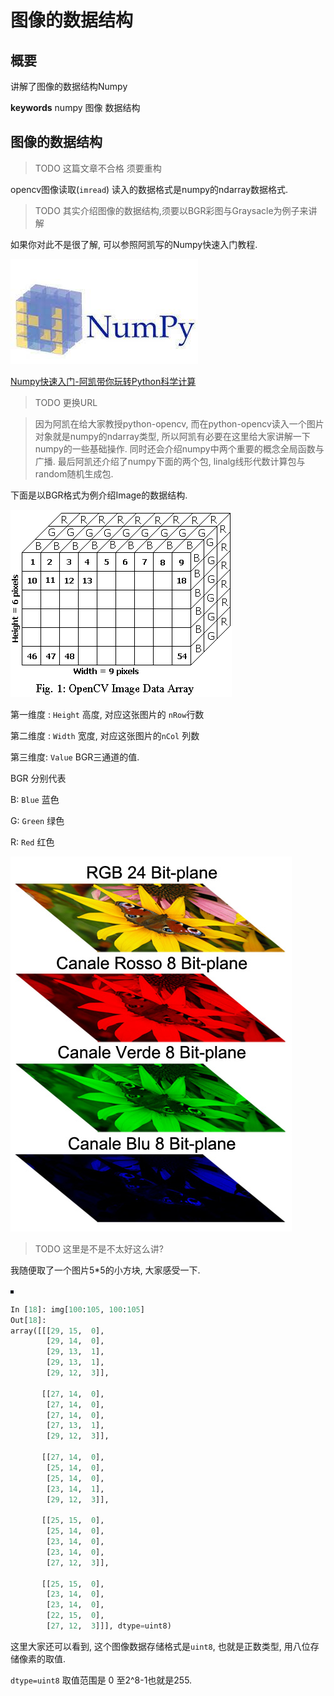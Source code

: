 # 图像的数据结构


## 概要
讲解了图像的数据结构Numpy

**keywords** numpy 图像 数据结构


## 图像的数据结构


> TODO 这篇文章不合格 须要重构


opencv图像读取(`imread`) 读入的数据格式是numpy的ndarray数据格式. 

> TODO 其实介绍图像的数据结构,须要以BGR彩图与Graysacle为例子来讲解

如果你对此不是很了解, 可以参照阿凯写的Numpy快速入门教程.

![numpy-logo.jpg-fg](./image/numpy-logo.jpg)

[Numpy快速入门-阿凯带你玩转Python科学计算](http://www.1zlab.com(网站备案中)/p/numpy-quick-start)
> TODO 更换URL


> 因为阿凯在给大家教授python-opencv, 而在python-opencv读入一个图片对象就是numpy的ndarray类型, 所以阿凯有必要在这里给大家讲解一下numpy的一些基础操作. 同时还会介绍numpy中两个重要的概念全局函数与广播. 最后阿凯还介绍了numpy下面的两个包, linalg线形代数计算包与random随机生成包.

下面是以BGR格式为例介绍Image的数据结构.

![0119_opencv_image_structure.png](./image/image-data-sturcture.png)

第一维度 : `Height` 高度, 对应这张图片的 `nRow`行数

第二维度 : `Width` 宽度, 对应这张图片的`nCol` 列数

第三维度: `Value` BGR三通道的值. 

BGR 分别代表

B: `Blue`  蓝色

G: `Green` 绿色

R: `Red` 红色

![3通道](./image/flower-rgb-3channel.jpg)


> TODO 这里是不是不太好这么讲?


我随便取了一个图片5*5的小方块, 大家感受一下.

![0119_little_piece.png](./image/little-piece.png)

```python
In [18]: img[100:105, 100:105]
Out[18]: 
array([[[29, 15,  0],
        [29, 14,  0],
        [29, 13,  1],
        [29, 13,  1],
        [29, 12,  3]],

       [[27, 14,  0],
        [27, 14,  0],
        [27, 14,  0],
        [27, 13,  1],
        [29, 12,  3]],

       [[27, 14,  0],
        [25, 14,  0],
        [25, 14,  0],
        [23, 14,  1],
        [29, 12,  3]],

       [[25, 15,  0],
        [25, 14,  0],
        [23, 14,  0],
        [23, 14,  0],
        [27, 12,  3]],

       [[25, 15,  0],
        [23, 14,  0],
        [23, 14,  0],
        [22, 15,  0],
        [27, 12,  3]]], dtype=uint8)

```

这里大家还可以看到, 这个图像数据存储格式是`uint8`, 也就是正数类型, 用八位存储像素的取值. 

`dtype=uint8` 取值范围是 0 至2^8-1也就是255. 